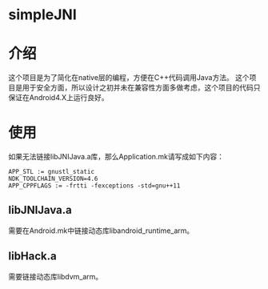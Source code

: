 simpleJNI
=========

介绍
=========
这个项目是为了简化在native层的编程，方便在C++代码调用Java方法。
这个项目是用于安全方面，所以设计之初并未在兼容性方面多做考虑，这个项目的代码只保证在Android4.X上运行良好。

使用
=========
如果无法链接libJNIJava.a库，那么Application.mk请写成如下内容：
```
APP_STL := gnustl_static
NDK_TOOLCHAIN_VERSION=4.6
APP_CPPFLAGS := -frtti -fexceptions -std=gnu++11
```

libJNIJava.a
---------
需要在Android.mk中链接动态库libandroid_runtime_arm。

libHack.a
---------
需要链接动态库libdvm_arm。
